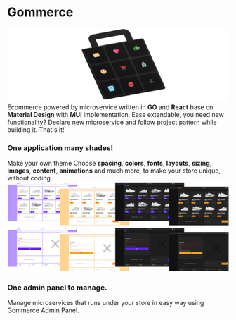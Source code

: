 # Gommerce
![Category Page](readme/gommerce-logo.png)
Ecommerce powered by microservice written in **GO** and **React** base on **Material Design** 
with **MUI** implementation. Ease extendable, you need new functionality? Declare new microservice and 
follow project pattern while building it. That's it! 

### One application many shades!
Make your own theme
Choose **spacing**, **colors**, **fonts**, **layouts**, **sizing**, **images**, **content**, **animations** and much more, to make your store unique, without coding.
![Category Page](readme/category-page-many-shades.png)
![Login Page](readme/many-shades-login-screen.png)

### One admin panel to manage.
Manage microservices that runs under your store in easy way using Gommerce Admin Panel.

